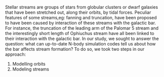Stellar streams are groups of stars from globular clusters or dwarf galaxies that have been stretched out, along their orbits, by tidal forces. 
Peculiar features of some streams,eg: fanning and truncation, have been proposed to have been caused by interaction of these streams with the galactic bar.
For instance, the truncation of the leading arm of the Palomar 5 stream and the interestingly short length of Ophiuchus stream have all been linked to their interaction with the galactic bar.
In our study, we sought to answer the question: what can up-to-date N-body simulation codes tell us about how the bar affects stream formation? To do so, we took two steps in
our approach:
1. Modelling orbits
2. Modeling streams
